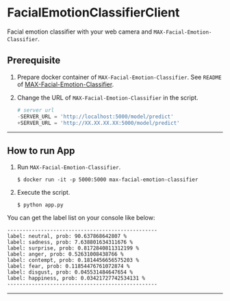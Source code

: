# FacialEmotionClassifierClient
Facial emotion classifier with your web camera and `MAX-Facial-Emotion-Classifier`. 

## Prerequisite
1. Prepare docker container of `MAX-Facial-Emotion-Classifier`. See `README` of [MAX-Facial-Emotion-Classifier](https://github.com/IBM/MAX-Facial-Emotion-Classifier). 

1. Change the URL of `MAX-Facial-Emotion-Classifier` in the script. 

    ```python
    # server url
    -SERVER_URL = 'http://localhost:5000/model/predict'
    +SERVER_URL = 'http://XX.XX.XX.XX:5000/model/predict'
    ```

---

## How to run App
1. Run `MAX-Facial-Emotion-Classifier`. 

    ```console
    $ docker run -it -p 5000:5000 max-facial-emotion-classifier
    ```

1. Execute the script.

    ```console
    $ python app.py
    ```

You can get the label list on your console like below: 

```console
-------------------------------------------------
label: neutral, prob: 90.637868642807 %
label: sadness, prob: 7.638801634311676 %
label: surprise, prob: 0.8172840811312199 %
label: anger, prob: 0.52631008438766 %
label: contempt, prob: 0.1814456656575203 %
label: fear, prob: 0.11854476761072874 %
label: disgust, prob: 0.045531484647654 %
label: happiness, prob: 0.03421727742534131 %
-------------------------------------------------
```

---